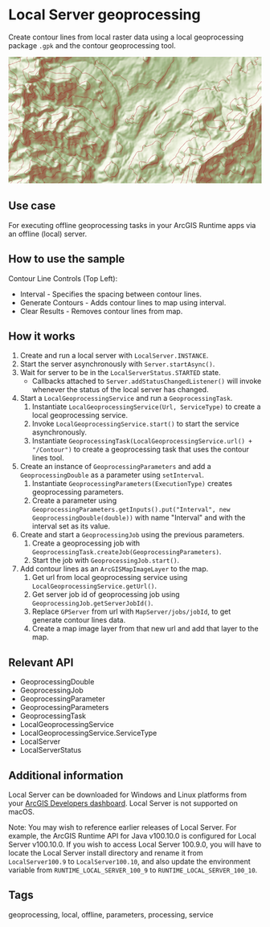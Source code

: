 # Local Server geoprocessing

Create contour lines from local raster data using a local geoprocessing package `.gpk` and the contour geoprocessing tool.

![Image of local server geoprocessing](LocalServerGeoprocessing.png)

## Use case

For executing offline geoprocessing tasks in your ArcGIS Runtime apps via an offline (local) server.

## How to use the sample

Contour Line Controls (Top Left):

* Interval - Specifies the spacing between contour lines.
* Generate Contours - Adds contour lines to map using interval.
* Clear Results - Removes contour lines from map.

## How it works

1. Create and run a local server with `LocalServer.INSTANCE`.
2. Start the server asynchronously with `Server.startAsync()`.
3. Wait for server to be in the  `LocalServerStatus.STARTED` state.
    * Callbacks attached to `Server.addStatusChangedListener()` will invoke whenever the status of the local server has
      changed.
4. Start a `LocalGeoprocessingService` and run a `GeoprocessingTask`.
    1. Instantiate `LocalGeoprocessingService(Url, ServiceType)` to create a local geoprocessing service.
    2. Invoke `LocalGeoprocessingService.start()` to start the service asynchronously.
    3. Instantiate `GeoprocessingTask(LocalGeoprocessingService.url() + "/Contour")` to create a geoprocessing task that
       uses the contour lines tool.
5. Create an instance of `GeoprocessingParameters` and add a `GeoprocessingDouble` as a parameter using `setInterval`.
    1. Instantiate `GeoprocessingParameters(ExecutionType)` creates geoprocessing parameters.
    2. Create a parameter using `GeoprocessingParameters.getInputs().put("Interval", new GeoprocessingDouble(double))`
       with name "Interval" and with the interval set as its value.
6. Create and start a `GeoprocessingJob` using the previous parameters.
    1. Create a geoprocessing job with `GeoprocessingTask.createJob(GeoprocessingParameters)`.
    2. Start the job with `GeoprocessingJob.start()`.
7. Add contour lines as an `ArcGISMapImageLayer` to the map.
    1. Get url from local geoprocessing service using `LocalGeoprocessingService.getUrl()`.
    2. Get server job id of geoprocessing job using `GeoprocessingJob.getServerJobId()`.
    3. Replace `GPServer` from url with `MapServer/jobs/jobId`, to get generate contour lines data.
    4. Create a map image layer from that new url and add that layer to the map.

## Relevant API

* GeoprocessingDouble
* GeoprocessingJob
* GeoprocessingParameter
* GeoprocessingParameters
* GeoprocessingTask
* LocalGeoprocessingService
* LocalGeoprocessingService.ServiceType
* LocalServer
* LocalServerStatus

## Additional information

Local Server can be downloaded for Windows and Linux platforms from
your [ArcGIS Developers dashboard](https://developers.arcgis.com/java/local-server/install-local-server/). Local Server
is not supported on macOS.

Note: You may wish to reference earlier releases of Local Server. For example, the ArcGIS Runtime API for Java v100.10.0
is configured for Local Server v100.10.0. If you wish to access Local Server 100.9.0, you will have to locate the Local
Server install directory and rename it from `LocalServer100.9` to `LocalServer100.10`, and also update the environment
variable from `RUNTIME_LOCAL_SERVER_100_9` to `RUNTIME_LOCAL_SERVER_100_10`.

## Tags

geoprocessing, local, offline, parameters, processing, service
